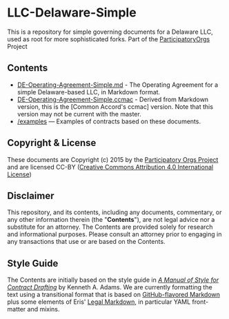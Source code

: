 # LLC-Delaware-Simple

This is a repository for simple governing documents for a Delaware LLC, used as root for more sophisticated forks. Part of the [ParticipatoryOrgs](https://github.com/ParticipatoryOrgs) Project

## Contents

* [DE-Operating-Agreement-Simple.md](https://github.com/ParticipatoryOrgs/LLC-Delaware-Simple/blob/master/DE-Operating-Agreement-Simple.md) - The Operating Agreement for a simple Delaware-based LLC, in Markdown format.
* [DE-Operating-Agreement-Simple.ccmac](https://github.com/ParticipatoryOrgs/LLC-Delaware-Simple/blob/master/DE-Operating-Agreement-Simple.ccmac) - Derived from Markdown version, this is the [Common Accord's ccmac] version. Note that this version may not be current with the master.
* [/examples](https://github.com/ParticipatoryOrgs/LLC-Delaware-Simple/tree/master/examples) — Examples of contracts based on these documents.

## Copyright & License

These documents are Copyright (c) 2015 by the [Participatory Orgs Project](https://github.com/ParticipatoryOrgs/) and are licensed CC-BY ([Creative Commons Attribution 4.0 International License](https://creativecommons.org/licenses/by/4.0/))

## Disclaimer
This repository, and its contents, including any documents, commentary, or any other information therein (the "**Contents**"), are not legal advice nor a substitute for an attorney. The Contents are provided solely for research and informational purposes. Please consult an attorney prior to engaging in any transactions that use or are based on the Contents.

## Style Guide
The Contents are initially based on the style guide in _[A Manual of Style for Contract Drafting](http://www.adamsdrafting.com/writing/mscd/)_ by Kenneth A. Adams. We are currently formatting the text using a transitional format that is based on [GitHub-flavored Markdown](https://help.github.com/articles/github-flavored-markdown/) plus some elements of Eris' [Legal Markdown](https://docs.erisindustries.com/tutorials/erislegal/), in particular YAML front-matter and mixins.
